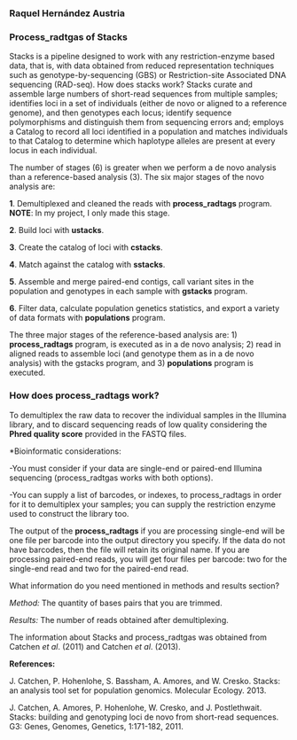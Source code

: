 ### Raquel Hernández Austria
### Process_radtgas of Stacks


Stacks is a pipeline designed to work with any restriction-enzyme based data, that is, with data obtained from reduced representation 
techniques such as genotype-by-sequencing (GBS) or Restriction-site Associated DNA sequencing (RAD-seq). How does stacks work? Stacks
curate and assemble large numbers of short-read sequences from multiple samples; identifies loci in a set of individuals (either de novo 
or aligned to a reference genome), and then genotypes each locus; identify sequence polymorphisms and distinguish them from sequencing 
errors and; employs a Catalog to record all loci identified in a population and matches individuals to that Catalog to determine which 
haplotype alleles are present at every locus in each individual. 

The number of stages (6) is greater when we perform a de novo analysis than a reference-based analysis (3). 
The six major stages of the novo analysis are: 

**1**. Demultiplexed and cleaned the reads with **process_radtags** program. **NOTE**: In my project, I only made this stage.

**2**. Build loci with **ustacks**.

**3**. Create the catalog of loci with **cstacks**.

**4**. Match against the catalog with **sstacks**. 

**5**. Assemble and merge paired-end contigs, call variant sites in the population and genotypes in each sample with **gstacks** program.

**6**. Filter data, calculate population genetics statistics, and export a variety of data formats with **populations** program.

The three major stages of the reference-based analysis are: 1) **process_radtags** program, is executed as in a de novo analysis; 
2) read in aligned reads to assemble loci (and genotype them as in a de novo analysis) with the gstacks program, and 3) **populations**
program is executed. 

### How does process_radtags work?

To demultiplex the raw data to recover the individual samples in the Illumina library, and to discard sequencing reads of low quality 
considering the **Phred quality score** provided in the FASTQ files.

*Bioinformatic considerations: 

-You must consider if your data are single-end or paired-end Illumina sequencing (process_radtgas works with both options). 

-You can supply a list of barcodes, or indexes, to process_radtags in order for it to demultiplex your samples; you can supply the 
restriction enzyme used to construct the library too.

The output of the **process_radtags** if you are processing single-end will be one file per barcode into the output directory you specify. 
If the data do not have barcodes, then the file will retain its original name. If you are processing paired-end reads, you will get four 
files per barcode: two for the single-end read and two for the paired-end read.

What information do you need mentioned in methods and results section?

*Method:* 
The quantity of bases pairs that you are trimmed.

*Results:* 
The number of reads obtained after demultiplexing.

The information about Stacks and process_radtgas was obtained from Catchen *et al*. (2011) and Catchen *et al*. (2013).

**References:**

J. Catchen, P. Hohenlohe, S. Bassham, A. Amores, and W. Cresko. Stacks: an analysis tool set for population genomics. Molecular Ecology. 2013.

J. Catchen, A. Amores, P. Hohenlohe, W. Cresko, and J. Postlethwait. Stacks: building and genotyping loci de novo from short-read sequences. 
G3: Genes, Genomes, Genetics, 1:171-182, 2011. 
